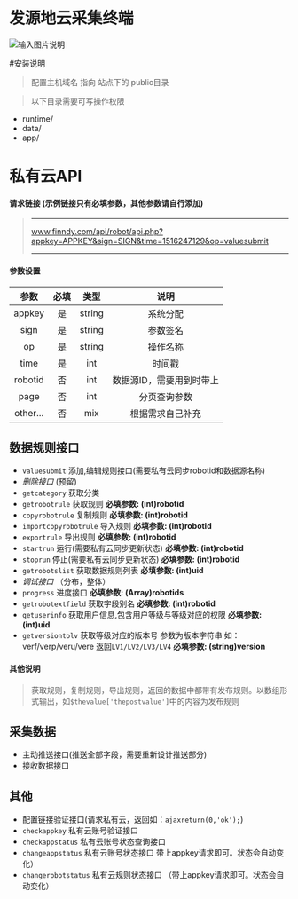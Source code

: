 # 发源地云采集终端
![输入图片说明](https://gitee.com/uploads/images/2018/0123/120318_87910cb7_1601883.jpeg "cloud_frame.jpg")


#安装说明
>配置主机域名 指向 站点下的 public目录

>以下目录需要可写操作权限

- runtime/
- data/
- app/


# 私有云API 
#### 请求链接 (示例链接只有必填参数，其他参数请自行添加) 

> *** 
> www.finndy.com/api/robot/api.php?appkey=APPKEY&sign=SIGN&time=1516247129&op=valuesubmit    
>*** 

#### 参数设置
|  参数  | 必填  | 类型 | 说明 |    
|:----: |:----:| :-----:|:----:|
| appkey   | 是 | string | 系统分配 |
| sign   | 是   |  string| 参数签名|
| op | 是  | string |  操作名称 |  
| time |   是    | int |  时间戳 |  
| robotid |   否   | int |  数据源ID，需要用到时带上 |
| page |   否   | int |  分页查询参数 |
| other... |   否   | mix | 根据需求自己补充 |    
   
##  数据规则接口
- `valuesubmit`  添加,编辑规则接口(需要私有云同步robotid和数据源名称)
- *删除接口* (预留)       
- `getcategory` 获取分类
- `getrobotrule` 获取规则  **必填参数: (int)robotid**
- `copyrobotrule` 复制规则 **必填参数: (int)robotid**
- `importcopyrobotrule` 导入规则 **必填参数: (int)robotid**
- `exportrule` 导出规则 **必填参数: (int)robotid**
- `startrun` 运行(需要私有云同步更新状态) **必填参数: (int)robotid**
- `stoprun` 停止(需要私有云同步更新状态) **必填参数: (int)robotid**
- `getrobotslist` 获取数据规则列表  **必填参数: (int)uid**
- *调试接口* （分布，整体）
- `progress` 进度接口 **必填参数: (Array)robotids**
- `getrobotextfield` 获取字段别名 **必填参数: (int)robotid**
- `getuserinfo` 获取用户信息,包含用户等级与等级对应的权限 **必填参数: (int)uid**
- `getversiontolv` 获取等级对应的版本号 参数为版本字符串 如：verf/verp/veru/vere 返回`LV1/LV2/LV3/LV4` **必填参数: (string)version**

#### 其他说明
> 获取规则，复制规则，导出规则，返回的数据中都带有发布规则。以数组形式输出，如`$thevalue['thepostvalue']`中的内容为发布规则
    
    
## 采集数据
- 主动推送接口(推送全部字段，需要重新设计推送部分)
- 接收数据接口

## 其他
- 配置链接验证接口(请求私有云，返回如：`ajaxreturn(0,'ok');`)
- `checkappkey` 私有云账号验证接口
- `checkappstatus` 私有云账号状态查询接口
- `changeappstatus` 私有云账号状态接口 带上appkey请求即可。状态会自动变化）
- `changerobotstatus` 私有云规则状态接口 （带上appkey请求即可。状态会自动变化）

